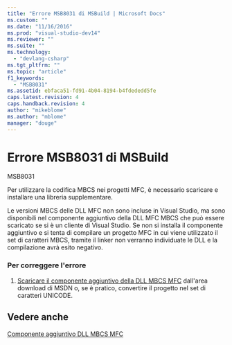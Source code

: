 ```yaml
---
title: "Errore MSB8031 di MSBuild | Microsoft Docs"
ms.custom: ""
ms.date: "11/16/2016"
ms.prod: "visual-studio-dev14"
ms.reviewer: ""
ms.suite: ""
ms.technology: 
  - "devlang-csharp"
ms.tgt_pltfrm: ""
ms.topic: "article"
f1_keywords: 
  - "MSB8031"
ms.assetid: ebfaca51-fd91-4b04-8194-b4fdededd5fe
caps.latest.revision: 4
caps.handback.revision: 4
author: "mikeblome"
ms.author: "mblome"
manager: "douge"
---
```

# Errore MSB8031 di MSBuild
MSB8031  
  
 Per utilizzare la codifica MBCS nei progetti MFC, è necessario scaricare e installare una libreria supplementare.  
  
 Le versioni MBCS delle DLL MFC non sono incluse in Visual Studio, ma sono disponibili nel componente aggiuntivo della DLL MFC MBCS che può essere scaricato se si è un cliente di Visual Studio.  Se non si installa il componente aggiuntivo e si tenta di compilare un progetto MFC in cui viene utilizzato il set di caratteri MBCS, tramite il linker non verranno individuate le DLL e la compilazione avrà esito negativo.  
  
### Per correggere l'errore  
  
1.  [Scaricare il componente aggiuntivo della DLL MBCS MFC](http://go.microsoft.com/fwlink/?LinkId=299009) dall'area download di MSDN o, se è pratico, convertire il progetto nel set di caratteri UNICODE.  
  
## Vedere anche  
 [Componente aggiuntivo DLL MBCS MFC](/visual-cpp/mfc/mfc-mbcs-dll-add-on)